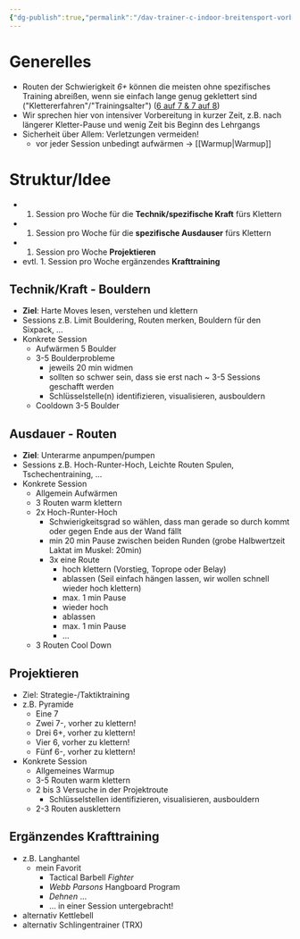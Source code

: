 ```yaml
---
{"dg-publish":true,"permalink":"/dav-trainer-c-indoor-breitensport-vorbereitung-persoenliches-koennen-kletterleistung/","dgHomeLink":true,"dgPassFrontmatter":false,"dgShowBacklinks":false,"dgShowLocalGraph":false,"dgShowInlineTitle":false}
---
```



# Generelles

- Routen der Schwierigkeit *6+* können die meisten ohne spezifisches Training abreißen, wenn sie einfach lange genug geklettert sind ("Klettererfahren"/"Trainingsalter") ([6 auf 7 & 7 auf 8](https://www.outdoor-magazin.com/klettern/weg-vom-plateau/))
- Wir sprechen hier von intensiver Vorbereitung in kurzer Zeit, z.B. nach längerer Kletter-Pause und wenig Zeit bis Beginn des Lehrgangs
- Sicherheit über Allem: Verletzungen vermeiden!
	- vor jeder Session unbedingt aufwärmen -> [[Warmup|Warmup]]

# Struktur/Idee

- 1. Session pro Woche für die **Technik/spezifische Kraft** fürs Klettern
- 1. Session pro Woche für die **spezifische Ausdauser** fürs Klettern
- 1. Session pro Woche **Projektieren**
- evtl. 1. Session pro Woche ergänzendes **Krafttraining**

## Technik/Kraft - Bouldern

- **Ziel**: Harte Moves lesen, verstehen und klettern
- Sessions z.B. Limit Bouldering, Routen merken, Bouldern für den Sixpack, ...
- Konkrete Session
	- Aufwärmen 5 Boulder
	- 3-5 Boulderprobleme
		- jeweils 20 min widmen
		- sollten so schwer sein, dass sie erst nach ~ 3-5 Sessions geschafft werden
		- Schlüsselstelle(n) identifizieren, visualisieren, ausbouldern
	- Cooldown 3-5 Boulder

## Ausdauer - Routen

- **Ziel**: Unterarme anpumpen/pumpen
- Sessions z.B. Hoch-Runter-Hoch, Leichte Routen Spulen, Tschechentraining, ...
- Konkrete Session
	- Allgemein Aufwärmen
	- 3 Routen warm klettern
	- 2x Hoch-Runter-Hoch
		- Schwierigkeitsgrad so wählen, dass man gerade so durch kommt oder gegen Ende aus der Wand fällt
		- min 20 min Pause zwischen beiden Runden (grobe Halbwertzeit Laktat im Muskel: 20min)
		- 3x eine Route
			- hoch klettern (Vorstieg, Toprope oder Belay)
			- ablassen (Seil einfach hängen lassen, wir wollen schnell wieder hoch klettern)
			- max. 1 min Pause
			- wieder hoch
			- ablassen
			- max. 1 min Pause
			- ...
	- 3 Routen Cool Down

## Projektieren

- Ziel: Strategie-/Taktiktraining
- z.B. Pyramide
	- Eine 7
	- Zwei 7-, vorher zu klettern!
	- Drei 6+, vorher zu klettern!
	- Vier 6, vorher zu klettern!
	- Fünf 6-, vorher zu klettern!
- Konkrete Session
	- Allgemeines Warmup
	- 3-5 Routen warm klettern
	- 2 bis 3 Versuche in der Projektroute
		- Schlüsselstellen identifizieren, visualisieren, ausbouldern
	- 2-3 Routen ausklettern

## Ergänzendes Krafttraining

- z.B. Langhantel
	- mein Favorit
		- Tactical Barbell *Fighter*
		- *Webb Parsons* Hangboard Program
		- *Dehnen* …
		- … in einer Session untergebracht!
- alternativ Kettlebell
- alternativ Schlingentrainer (TRX)
